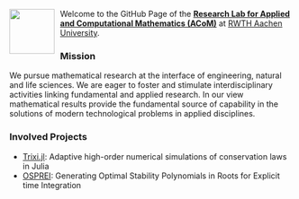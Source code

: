   <img style="float:left;height:80px;margin-right:10px" 
    src="https://github.com/ACoM-RWTH/.github/assets/17232977/807466ff-9e15-437e-a128-86e02ebbc6fe">

Welcome to the GitHub Page of the **[Research Lab for Applied and Computational Mathematics (ACoM)](https://www.acom.rwth-aachen.de)** at [RWTH Aachen University](https://www.rwth-aachen.de). 

### Mission

We pursue mathematical research at the interface of engineering, natural and life sciences. We are eager to foster and stimulate interdisciplinary activities linking fundamental and applied research. In our view mathematical results provide the fundamental source of capability in the solutions of modern technological problems in applied disciplines.

### Involved Projects

* [Trixi.jl](https://github.com/trixi-framework/Trixi.jl): Adaptive high-order numerical simulations of conservation laws in Julia 
* [OSPREI](https://github.com/DanielDoehring/OSPREI): Generating Optimal Stability Polynomials in Roots for Explicit time Integration

